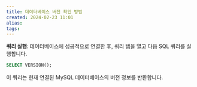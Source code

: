 ```yaml
---
title: 데이터베이스 버전 확인 방법
created: 2024-02-23 11:01
alias:
tags:
---
```

**쿼리 실행**: 데이터베이스에 성공적으로 연결한 후, 쿼리 탭을 열고 다음 SQL 쿼리를 실행합니다.
   ```sql
   SELECT VERSION();
   ```
   이 쿼리는 현재 연결된 MySQL 데이터베이스의 버전 정보를 반환합니다.


